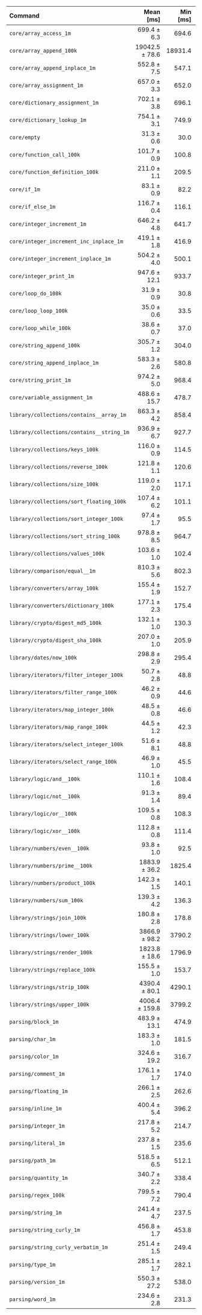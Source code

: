 | Command | Mean [ms] | Min [ms] | Max [ms] |
|:---|---:|---:|---:|
| `core/array_access_1m` | 699.4 ± 6.3 | 694.6 | 714.3 | 22.31 ± 0.46 |
| `core/array_append_100k` | 19042.5 ± 78.6 | 18931.4 | 19202.2 | 607.44 ± 11.43 |
| `core/array_append_inplace_1m` | 552.8 ± 7.5 | 547.1 | 568.0 | 17.63 ± 0.40 |
| `core/array_assignment_1m` | 657.0 ± 3.3 | 652.0 | 663.8 | 20.96 ± 0.40 |
| `core/dictionary_assignment_1m` | 702.1 ± 3.8 | 696.1 | 707.4 | 22.40 ± 0.43 |
| `core/dictionary_lookup_1m` | 754.1 ± 3.1 | 749.9 | 759.7 | 24.06 ± 0.45 |
| `core/empty` | 31.3 ± 0.6 | 30.0 | 34.6 |
| `core/function_call_100k` | 101.7 ± 0.9 | 100.8 | 104.0 | 3.25 ± 0.07 |
| `core/function_definition_100k` | 211.0 ± 1.1 | 209.5 | 213.7 | 6.73 ± 0.13 |
| `core/if_1m` | 83.1 ± 0.9 | 82.2 | 86.3 | 2.65 ± 0.06 |
| `core/if_else_1m` | 116.7 ± 0.4 | 116.1 | 117.7 | 3.72 ± 0.07 |
| `core/integer_increment_1m` | 646.2 ± 4.8 | 641.7 | 657.3 | 20.61 ± 0.41 |
| `core/integer_increment_inc_inplace_1m` | 419.1 ± 1.8 | 416.9 | 422.4 | 13.37 ± 0.25 |
| `core/integer_increment_inplace_1m` | 504.2 ± 4.0 | 500.1 | 513.6 | 16.08 ± 0.32 |
| `core/integer_print_1m` | 947.6 ± 12.1 | 933.7 | 967.4 | 30.23 ± 0.68 |
| `core/loop_do_100k` | 31.9 ± 0.9 | 30.8 | 37.4 | 1.02 ± 0.03 |
| `core/loop_loop_100k` | 35.0 ± 0.6 | 33.5 | 36.6 | 1.12 ± 0.03 |
| `core/loop_while_100k` | 38.6 ± 0.7 | 37.0 | 41.9 | 1.23 ± 0.03 |
| `core/string_append_100k` | 305.7 ± 1.2 | 304.0 | 307.5 | 9.75 ± 0.18 |
| `core/string_append_inplace_1m` | 583.3 ± 2.6 | 580.8 | 589.6 | 18.61 ± 0.35 |
| `core/string_print_1m` | 974.2 ± 5.0 | 968.4 | 982.1 | 31.08 ± 0.59 |
| `core/variable_assignment_1m` | 488.6 ± 15.7 | 478.7 | 532.3 | 15.59 ± 0.58 |
| `library/collections/contains__array_1m` | 863.3 ± 4.2 | 858.4 | 871.6 | 27.54 ± 0.52 |
| `library/collections/contains__string_1m` | 936.9 ± 6.7 | 927.7 | 953.0 | 29.89 ± 0.59 |
| `library/collections/keys_100k` | 116.0 ± 0.9 | 114.5 | 118.4 | 3.70 ± 0.07 |
| `library/collections/reverse_100k` | 121.8 ± 1.1 | 120.6 | 124.7 | 3.88 ± 0.08 |
| `library/collections/size_100k` | 119.0 ± 2.0 | 117.1 | 125.6 | 3.79 ± 0.09 |
| `library/collections/sort_floating_100k` | 107.4 ± 6.2 | 101.1 | 127.5 | 3.42 ± 0.21 |
| `library/collections/sort_integer_100k` | 97.4 ± 1.7 | 95.5 | 101.9 | 3.11 ± 0.08 |
| `library/collections/sort_string_100k` | 978.8 ± 8.5 | 964.7 | 990.9 | 31.22 ± 0.63 |
| `library/collections/values_100k` | 103.6 ± 1.0 | 102.4 | 107.5 | 3.30 ± 0.07 |
| `library/comparison/equal__1m` | 810.3 ± 5.6 | 802.3 | 821.7 | 25.85 ± 0.51 |
| `library/converters/array_100k` | 155.4 ± 1.9 | 152.7 | 161.6 | 4.96 ± 0.11 |
| `library/converters/dictionary_100k` | 177.1 ± 2.3 | 175.4 | 184.9 | 5.65 ± 0.13 |
| `library/crypto/digest_md5_100k` | 132.1 ± 1.0 | 130.3 | 134.3 | 4.21 ± 0.08 |
| `library/crypto/digest_sha_100k` | 207.0 ± 1.0 | 205.9 | 209.2 | 6.60 ± 0.13 |
| `library/dates/now_100k` | 298.8 ± 2.9 | 295.4 | 303.3 | 9.53 ± 0.20 |
| `library/iterators/filter_integer_100k` | 50.7 ± 2.8 | 48.8 | 70.3 | 1.62 ± 0.10 |
| `library/iterators/filter_range_100k` | 46.2 ± 0.9 | 44.6 | 49.8 | 1.47 ± 0.04 |
| `library/iterators/map_integer_100k` | 48.5 ± 0.8 | 46.6 | 50.8 | 1.55 ± 0.04 |
| `library/iterators/map_range_100k` | 44.5 ± 1.2 | 42.3 | 49.1 | 1.42 ± 0.05 |
| `library/iterators/select_integer_100k` | 51.6 ± 8.1 | 48.8 | 97.0 | 1.65 ± 0.26 |
| `library/iterators/select_range_100k` | 46.9 ± 1.0 | 45.5 | 49.5 | 1.50 ± 0.04 |
| `library/logic/and__100k` | 110.1 ± 1.6 | 108.4 | 115.9 | 3.51 ± 0.08 |
| `library/logic/not__100k` | 91.3 ± 1.4 | 89.4 | 96.1 | 2.91 ± 0.07 |
| `library/logic/or__100k` | 109.5 ± 0.8 | 108.3 | 112.7 | 3.49 ± 0.07 |
| `library/logic/xor__100k` | 112.8 ± 0.8 | 111.4 | 114.8 | 3.60 ± 0.07 |
| `library/numbers/even__100k` | 93.8 ± 1.0 | 92.5 | 96.9 | 2.99 ± 0.06 |
| `library/numbers/prime__100k` | 1883.9 ± 36.2 | 1825.4 | 1940.2 | 60.10 ± 1.60 |
| `library/numbers/product_100k` | 142.3 ± 1.5 | 140.1 | 145.3 | 4.54 ± 0.10 |
| `library/numbers/sum_100k` | 139.3 ± 4.2 | 136.3 | 156.0 | 4.44 ± 0.16 |
| `library/strings/join_100k` | 180.8 ± 2.8 | 178.8 | 191.1 | 5.77 ± 0.14 |
| `library/strings/lower_100k` | 3866.9 ± 98.2 | 3790.2 | 4054.6 | 123.35 ± 3.87 |
| `library/strings/render_100k` | 1823.8 ± 18.6 | 1796.9 | 1856.5 | 58.18 ± 1.22 |
| `library/strings/replace_100k` | 155.5 ± 1.0 | 153.7 | 156.9 | 4.96 ± 0.10 |
| `library/strings/strip_100k` | 4390.4 ± 80.1 | 4290.1 | 4528.8 | 140.05 ± 3.62 |
| `library/strings/upper_100k` | 4006.4 ± 159.8 | 3799.2 | 4367.8 | 127.80 ± 5.61 |
| `parsing/block_1m` | 483.9 ± 13.1 | 474.9 | 520.1 | 15.43 ± 0.51 |
| `parsing/char_1m` | 183.3 ± 1.0 | 181.5 | 184.8 | 5.85 ± 0.11 |
| `parsing/color_1m` | 324.6 ± 19.2 | 316.7 | 378.9 | 10.35 ± 0.64 |
| `parsing/comment_1m` | 176.1 ± 1.7 | 174.0 | 182.0 | 5.62 ± 0.12 |
| `parsing/floating_1m` | 266.1 ± 2.5 | 262.6 | 272.2 | 8.49 ± 0.18 |
| `parsing/inline_1m` | 400.4 ± 5.4 | 396.2 | 414.6 | 12.77 ± 0.29 |
| `parsing/integer_1m` | 217.8 ± 5.2 | 214.7 | 234.7 | 6.95 ± 0.21 |
| `parsing/literal_1m` | 237.8 ± 1.5 | 235.6 | 240.0 | 7.58 ± 0.15 |
| `parsing/path_1m` | 518.5 ± 6.5 | 512.1 | 531.5 | 16.54 ± 0.37 |
| `parsing/quantity_1m` | 340.7 ± 2.2 | 338.4 | 345.8 | 10.87 ± 0.21 |
| `parsing/regex_100k` | 799.5 ± 7.2 | 790.4 | 812.5 | 25.50 ± 0.52 |
| `parsing/string_1m` | 241.4 ± 4.7 | 237.5 | 255.3 | 7.70 ± 0.21 |
| `parsing/string_curly_1m` | 456.8 ± 1.7 | 453.8 | 459.1 | 14.57 ± 0.27 |
| `parsing/string_curly_verbatim_1m` | 251.4 ± 1.5 | 249.4 | 253.3 | 8.02 ± 0.15 |
| `parsing/type_1m` | 285.1 ± 1.7 | 282.1 | 287.9 | 9.10 ± 0.18 |
| `parsing/version_1m` | 550.3 ± 27.2 | 538.0 | 627.5 | 17.55 ± 0.93 |
| `parsing/word_1m` | 234.6 ± 2.8 | 231.3 | 241.1 | 7.48 ± 0.16 |

